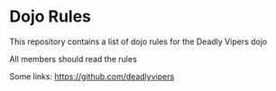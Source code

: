 Dojo Rules
==========

This repository contains a list of dojo rules for the Deadly Vipers dojo

All members should read the rules


Some links: https://github.com/deadlyvipers